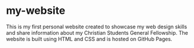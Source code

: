 # my-website
This is my first personal website created to showcase my web design skills and share information about my Christian Students General Fellowship. The website is built using HTML and CSS and is hosted on GitHub Pages.
